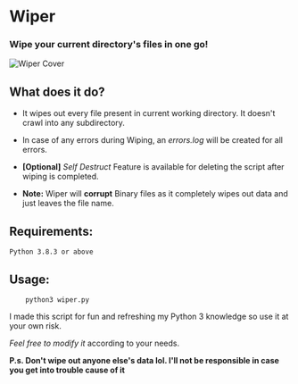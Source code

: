 # Wiper

### Wipe your current directory's files in one go!

<img src="images/wiper_in_action.gif" title="Wiper (Example)" alt="Wiper Cover">

## What does it do?

- It wipes out every file present in current working directory. It doesn't crawl into any subdirectory.

- In case of any errors during Wiping, an _errors.log_ will be created for all errors.

- **[Optional]** _Self Destruct_ Feature is available for deleting the script after wiping is completed.

- **Note:** Wiper will **corrupt** Binary files as it completely wipes out data and just leaves the file name.

## Requirements:

    Python 3.8.3 or above

## Usage:

```
    python3 wiper.py
```

I made this script for fun and refreshing my Python 3 knowledge so use it at your own risk.

_Feel free to modify it_ according to your needs.

**P.s. Don't wipe out anyone else's data lol. I'll not be responsible in case you get into trouble cause of it**
